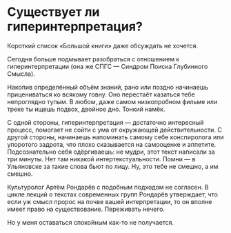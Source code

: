 
# Существует ли гиперинтерпретация?​​

Короткий список «Большой книги» даже обсуждать не хочется.

Сегодня больше подмывает разобраться с отношением к гиперинтерпретации (она же СПГС  — Синдром Поиска Глубинного Смысла).

Накопив определённый объём знаний, рано или поздно начинаешь прицениваться ко всякому говну. Оно перестаёт казаться тебе непроглядно тупым. В любом, даже самом низкопробном фильме или треке ты ищешь подвох, двойное дно. Тонкий намёк.

С одной стороны, гиперинтерпретация — достаточно интересный процесс, помогает не сойти с ума от окружающей действительности. С другой стороны, начинаешь напоминать самому себе конспиролога или упоротого задрота, что плохо сказывается на самооценке и аппетите. Подсознательно себя одёргиваешь: не мудри, этот текст написали за три минуты. Нет там никакой интертекстуальности. Помни — в Ульяновске за такие слова бьют по лицу. Ну, это тебе не смешно, а им смешно.

Культуролог Артём Рондарёв с подобным подходом не согласен. В цикле лекций о текстах современных групп Рондарёв утверждает, что если уж смысл пророс на почве вашей интерпретации, то он вполне имеет право на существование. Переживать нечего.

Но у меня оставаться спокойным как-то не получается.